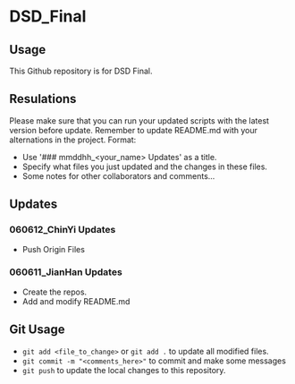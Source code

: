 # DSD_Final
## Usage
This Github repository is for DSD Final.
## Resulations
Please make sure that you can run your updated scripts with the latest version before update.
Remember to update README.md with your alternations in the project.
Format:
* Use '### mmddhh_<your_name> Updates' as a title.
* Specify what files you just updated and the changes in these files.
* Some notes for other collaborators and comments...
## Updates
### 060612_ChinYi Updates
* Push Origin Files
### 060611_JianHan Updates
* Create the repos.
* Add and modify README.md

## Git Usage
* ```git add <file_to_change>``` or ```git add .``` to update all modified files.
* ```git commit -m "<comments_here>"``` to commit and make some messages
* ```git push``` to update the local changes to this repository.
